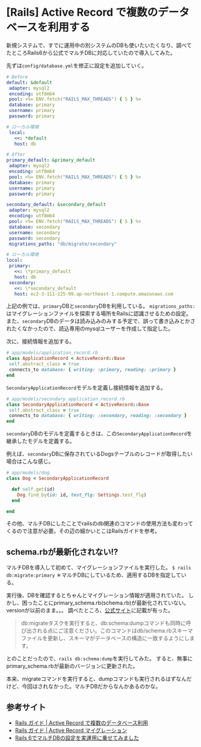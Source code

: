 # [Rails] Active Record で複数のデータベースを利用する

新規システムで、すでに運用中の別システムのDBも使いたいたくなり、調べてたところRails6から公式でマルチDBに対応していたので導入してみた。


先ずは`config/database.yml`を修正に設定を追加していく。

```yaml
# Before
default: &default
 adapter: mysql2
 encoding: utf8mb4
 pool: <%= ENV.fetch("RAILS_MAX_THREADS") { 5 } %>
 database: primary
 username: primary
 password: primary

# ローカル環境
 local:
   <<: *default
   host: db
```

```yaml
# After
primary_default: &primary_default
 adapter: mysql2
 encoding: utf8mb4
 pool: <%= ENV.fetch("RAILS_MAX_THREADS") { 5 } %>
 database: primary
 username: primary
 password: primary

secondary_default: &secondary_default
 adapter: mysql2
 encoding: utf8mb4
 pool: <%= ENV.fetch("RAILS_MAX_THREADS") { 5 } %>
 database: secondary
 username: secondary
 password: secondary
 migrations_paths: "db/migrate/secondary"

# ローカル環境
local:
 primary:
   <<: \*primary_default
   host: db
 secondary:
   <<: \*secondary_default
   host: ec2-3-111-225-99.ap-northeast-1.compute.amazonaws.com
```
上記の例では、`primary`DBと`secondary`DBを利用している。
`migrations_paths:`はマイグレーションファイルを探索する場所をRailsに認識させるための設定。
また、`secondary`DBのデータは読み込みのみする予定で、誤って書き込みとかされたくなかったので、読込専用のmysqlユーザーを作成して指定した。


次に、接続情報を追加する。
```ruby
# app/models/application_record.rb
class ApplicationRecord < ActiveRecord::Base
 self.abstract_class = true
 connects_to database: { writing: :primary, reading: :primary }
end
```

`SecondaryApplicationRecord`モデルを定義し接続情報を追加する。
```ruby
# app/models/secondary_application_record.rb
class SecondaryApplicationRecord < ActiveRecord::Base
 self.abstract_class = true
 connects_to database: { writing: :secondary, reading: :secondary }
end
```
`secondary`DBのモデルを定義するときは、この`SecondaryApplicationRecord`を継承したモデルを定義する。

例えば、`secondary`DBに保存されているDogsテーブルのレコードが取得したい場合はこんな感じ。
```ruby
# app/models/dog
class Dog < SecondaryApplicationRecord

  def self.get(id)
    Dog.find_by(id: id, test_flg: Settings.test_flg)
  end

end
```

その他、マルチDBにしたことでrailsのdb関連のコマンドの使用方法も変わってくるので注意が必要。その辺の細かいとこはRailsガイドを参考。

## schema.rbが最新化されない!?

マルチDBを導入して初めて、マイグレーションファイルを実行した。
`$ rails db:migrate:primary`
＊マルチDBにしているため、適用するDBを指定している。

実行後、DBを確認するとちゃんとマイグレーション情報が適用されていた。
しかし、困ったことにprimary_schema.rb(schema.rb)が最新化されていない。versionが以前のまま。。。
調べたところ、[公式サイト](https://railsguides.jp/active_record_migrations.html)に記載が有った。
>db:migrateタスクを実行すると、db:schema:dumpコマンドも同時に呼び出される点にご注意ください。このコマンドはdb/schema.rbスキーマファイルを更新し、スキーマがデータベースの構造に一致するようにします。

とのことだったので、`rails db:schema:dump`を実行してみた。
すると、無事にprimary_schema.rbが最新のバージョンに更新された。

本来、migrateコマンドを実行すると、dumpコマンドも実行されるはずなんだけど、今回はされなかった。マルチDBだからなんかあるのかな。

## 参考サイト
- [Rails ガイド | Active Record で複数のデータベース利用](https://railsguides.jp/active_record_multiple_databases.html#%E3%82%B3%E3%83%8D%E3%82%AF%E3%82%B7%E3%83%A7%E3%83%B3%E3%81%AE%E8%87%AA%E5%8B%95%E5%88%87%E3%82%8A%E6%9B%BF%E3%81%88%E3%82%92%E6%9C%89%E5%8A%B9%E3%81%AB%E3%81%99%E3%82%8B)
- [Rails ガイド | Active Record マイグレーション](https://railsguides.jp/active_record_migrations.html)
- [Rails 6でマルチDBの設定を実運用に乗せてみました](https://tech.ga-tech.co.jp/entry/2019/06/rails-multi-db)
